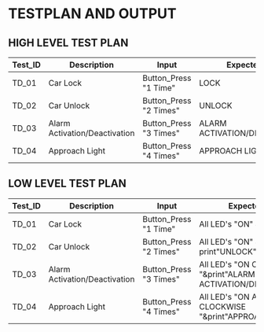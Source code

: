 # **TESTPLAN AND OUTPUT**

## **HIGH LEVEL TEST PLAN**

|Test_ID|Description|Input|Expected O/P|Actual O/P|Status|
---|---|---|---|---|---|
|TD_01|Car Lock|Button_Press "1 Time"|LOCK|LOCK|Done :white_check_mark:|
|TD_02|Car Unlock|Button_Press "2 Times"|UNLOCK|UNLOCK||
|TD_03|Alarm Activation/Deactivation|Button_Press "3 Times"|ALARM ACTIVATION/DEACTIVATION|ALARM ACTIVATION/DEACTIVATION||
|TD_04|Approach Light|Button_Press "4 Times"|APPROACH LIGHT|APPROACH LIGHT||


## **LOW LEVEL TEST PLAN**

|Test_ID|Description|Input|Expected O/P|Actual O/P|Status|
---|---|---|---|---|---|
|TD_01|Car Lock|Button_Press "1 Time"|All LED's "ON" & print"LOCK"|All LED's "ON" & print"LOCK"|Done :white_check_mark:|
|TD_02|Car Unlock|Button_Press "2 Times"|All LED's "ON" & print"UNLOCK"|All LED's "ON" & print"UNLOCK"||
|TD_03|Alarm Activation/Deactivation|Button_Press "3 Times"|All LED's "ON CLOCKWISE "&print"ALARM ACTIVATION/DEACTIVATION"|All LED's "ON CLOCKWISE "&print"ALARM ACTIVATION/DEACTIVATION"||
|TD_04|Approach Light|Button_Press "4 Times"|All LED's "ON ANTI-CLOCKWISE "&print"APPROACH LIGHT"|All LED's "ON ANTI-CLOCKWISE "&print"APPROACH LIGHT"||